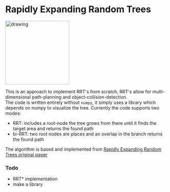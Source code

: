# Rapidly Expanding Random Trees

<img src="https://i.ibb.co/k1LpS8F/rrt-single.png" alt="drawing" style="width:200px;"/>

This is an approach to implement RRT's from scratch, RRT's allow for multi-dimensional path-planning and object-collision-detection.<br>
The code is written entirely without `numpy`, it simply uses a library which depends on numpy to visualize the tree.
Currently the code supports two modes:

- RRT: includes a root-node the tree grows from there until it finds the target area and returns the found path
- bi-RRT: two root nodes are places and an overlap in the branch returns the found path

The algorithm is based and implemented from [Rapidly Expanding Random Trees original paper](http://msl.cs.uiuc.edu/~lavalle/papers/Lav98c.pdf)

### Todo ### 
- RRT* implementation
- make a library 
